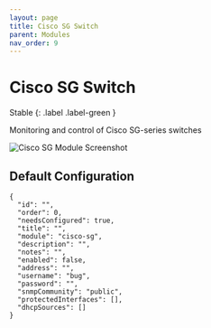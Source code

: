 ```yaml
---
layout: page
title: Cisco SG Switch
parent: Modules
nav_order: 9
---
```


# Cisco SG Switch

Stable
{: .label .label-green }

Monitoring and control of Cisco SG-series switches

![Cisco SG Module Screenshot](/bug/assets/images/screenshots/module-cisco-sg.png)

## Default Configuration

```
{
  "id": "",
  "order": 0,
  "needsConfigured": true,
  "title": "",
  "module": "cisco-sg",
  "description": "",
  "notes": "",
  "enabled": false,
  "address": "",
  "username": "bug",
  "password": "",
  "snmpCommunity": "public",
  "protectedInterfaces": [],
  "dhcpSources": []
}
```
